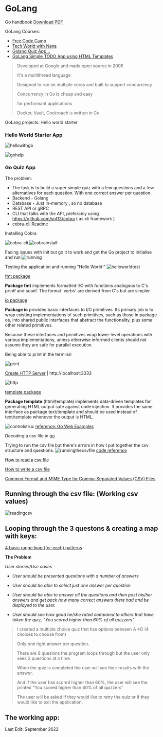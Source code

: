 # GoLang

Go handbook [Download PDF](https://thevalleyofcode.pages.dev/go-handbook.pdf)

GoLang Courses: 
- [Free Code Camp](https://www.youtube.com/watch?v=jFfo23yIWac&t=19s)
- [Tech World with Nana](https://www.youtube.com/watch?v=yyUHQIec83I&t=279s)
- [Golang Quiz App...](https://www.youtube.com/watch?v=TVHGxz6tn2M&t=960s)
- [GoLang Simple TODO App using HTML Templates](https://www.youtube.com/watch?v=UeUDGEa0AX4)


> Developed at Google and made open source in 2009 
> 
> It's a multithread language 
> 
> Designed to run on multiple cores and built to support concurrency
> 
> Concurrency in Go is cheap and easy
> 
> for performant applications
> 
> Docker, Vault, Cockroach is written in Go 


GoLang projects: Hello world starter 

### Hello World Starter App

![hellowithgo](https://user-images.githubusercontent.com/83961643/188650720-72aad107-2726-47d5-ad9b-61e73d14dc2a.jpeg)

![gohelp](https://user-images.githubusercontent.com/83961643/188650736-feb1857f-7bbf-472f-bb02-507e0f184234.jpeg)




### Go Quiz App 

The problem: 
- The task is to build a super simple quiz with a few questions and a few alternatives for each question. With one correct answer per question.
- Backend - Golang
- Database - Just in-memory , so no database
- REST API or gRPC
- CLI that talks with the API, preferably using https://github.com/spf13/cobra ( as cli framework )
- [cobra-cli Readme](https://github.com/spf13/cobra-cli/blob/main/README.md)

Installing Cobra 

![cobra-cli](https://user-images.githubusercontent.com/83961643/189537596-b82cd6e1-dbe5-4425-ac40-e131b34c8c73.jpeg)
![cobrainstall](https://user-images.githubusercontent.com/83961643/189361475-3538d69b-9c9b-4aee-8bd9-c32c602ec479.jpeg)

Facing issues with init but go it to work and get the Go project to initialise and run
![running](https://user-images.githubusercontent.com/83961643/189537612-7e245eba-8e56-43b9-be24-6db05023c1a0.jpeg)


Testing the application and running "Hello World!" 
![helloworldtest](https://user-images.githubusercontent.com/83961643/189537623-ea3a95b3-06f7-47b1-ba0d-a9329a9eba1a.jpeg)


[fmt package](https://pkg.go.dev/fmt@go1.19.1#hdr-Printing)

**Package fmt** implements formatted I/O with functions analogous to C's printf and scanf. The format 'verbs' are derived from C's but are simpler.


[io package](https://pkg.go.dev/io)

**Package io** provides basic interfaces to I/O primitives. Its primary job is to wrap existing implementations of such primitives, such as those in package os, into shared public interfaces that abstract the functionality, plus some other related primitives.

Because these interfaces and primitives wrap lower-level operations with various implementations, unless otherwise informed clients should not assume they are safe for parallel execution.



Being able to print in the terminal 

![print](https://user-images.githubusercontent.com/83961643/189546280-eb36542f-3ca2-408c-99f1-0561e694f203.jpeg)


[Create HTTP Server](https://www.digitalocean.com/community/tutorials/how-to-make-an-http-server-in-go) | http://localhost:3333

![http](https://user-images.githubusercontent.com/83961643/189546279-f876921a-bdf6-4ae2-9058-9e98006a4ba1.jpeg)



[template package](https://pkg.go.dev/html/template)

**Package template** (html/template) implements data-driven templates for generating HTML output safe against code injection. It provides the same interface as package text/template and should be used instead of text/template whenever the output is HTML.

![controlstruc](https://user-images.githubusercontent.com/83961643/189873380-cf0a995e-76e9-4df1-a478-ee374d91c4ab.jpeg)
[reference: Go Web Examples](https://gowebexamples.com/templates/)



Decoding a csv file in [go](https://pkg.go.dev/encoding/csv)

Trying to run the csv file but there's errors in how I put together the csv structure and questions. 
![runningthecsvfile](https://user-images.githubusercontent.com/83961643/189903221-7515d9b0-0d5e-4a82-b2c7-1205a4019da4.jpeg)
[code reference](https://webdamn.com/how-to-read-csv-file-using-golang/)

[How to read a csv file](https://www.admfactory.com/how-to-read-csv-file-in-golang/)

[How to write a csv file](https://www.admfactory.com/how-to-write-csv-file-in-golang/)

[Common Format and MIME Type for Comma-Separated Values (CSV) Files](https://www.rfc-editor.org/rfc/rfc4180.html)

## Running through the csv file: (Working csv values)

![readingcsv](https://user-images.githubusercontent.com/83961643/189907659-4f6e28ac-c2ef-440d-b85b-c3c2b197cf35.jpeg)


## Looping through the 3 questons & creating a map with keys:

[4 basic range loop (for-each) patterns](https://yourbasic.org/golang/for-loop-range-array-slice-map-channel/)



**The Problem**

_User stories/Use cases_

* _User should be presented questions with a number of answers_

* _User should be able to select just one answer per question_

* _User should be able to answer all the questions and then post his/her answers and get back how many correct answers there had and be displayed to the user._

* _User should see how good he/she rated compared to others that have taken the quiz, "You scored higher than 60% of all quizzers"_



> I created a multiple choice quiz that has options between A->D (4 choices to choose from)
> 
> Only one right answer per question.
> 
> There are 6 quesions the program loops through but the user only sees 3 questions at a time.
> 
> When the quiz is completed the user will see their results with the answer. 
>
> And if the user has scored higher than 60%, the user will see the printed "You scored higher than 60% of all quizzers" 
> 
> The user will be asked if they would like to retry the quiz or if they would like to exit the application.


## The working app: 




Last Edit: September 2022
